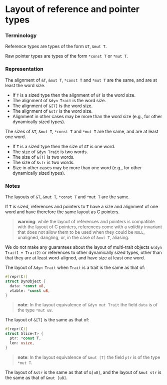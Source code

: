 # Layout of reference and pointer types

### Terminology

Reference types are types of the form `&T`, `&mut T`.

Raw pointer types are types of the form `*const T` or `*mut T`.

### Representation

The alignment of `&T`, `&mut T`, `*const T` and `*mut T` are the same,
and are at least the word size.

* If `T` is a sized type then the alignment of `&T` is the word size.
* The alignment of `&dyn Trait` is the word size.
* The alignment of `&[T]` is the word size.
* The alignment of `&str` is the word size.
* Alignment in other cases may be more than the word size (e.g., for other dynamically sized types).

The sizes of `&T`, `&mut T`, `*const T` and `*mut T` are the same,
and are at least one word.

* If `T` is a sized type then the size of `&T` is one word.
* The size of `&dyn Trait` is two words.
* The size of `&[T]` is two words.
* The size of `&str` is two words.
* Size in other cases may be more than one word (e.g., for other dynamically sized types).

### Notes

The layouts of `&T`, `&mut T`, `*const T` and `*mut T` are the same.

If `T` is sized, references and pointers to `T` have a size and alignment of one
word and have therefore the same layout as C pointers.

> **warning**: while the layout of references and pointers is compatible with
> the layout of C pointers, references come with a _validity_ invariant that
> does not allow them to be used when they could be `NULL`, unaligned, dangling,
> or, in the case of `&mut T`, aliasing.

We do not make any guarantees about the layout of
multi-trait objects `&(dyn Trait1 + Trait2)` or references to other dynamically sized types,
other than that they are at least word-aligned, and have size at least one word.

The layout of `&dyn Trait` when `Trait` is a trait is the same as that of:
```rust
#[repr(C)]
struct DynObject {
  data: *const u8,
  vtable: *const u8,
}
```

> **note**: In the layout equivalence of `&dyn mut Trait` the field `data` is of the type `*mut u8`.

The layout of `&[T]` is the same as that of:
```rust
#[repr(C)]
struct Slice<T> {
  ptr: *const T,
  len: usize,
}
```

> **note**: In the layout equivalence of `&mut [T]` the field `ptr` is of the type `*mut T`.

The layout of `&str` is the same as that of `&[u8]`, and the layout of `&mut str` is
the same as that of `&mut [u8]`.

